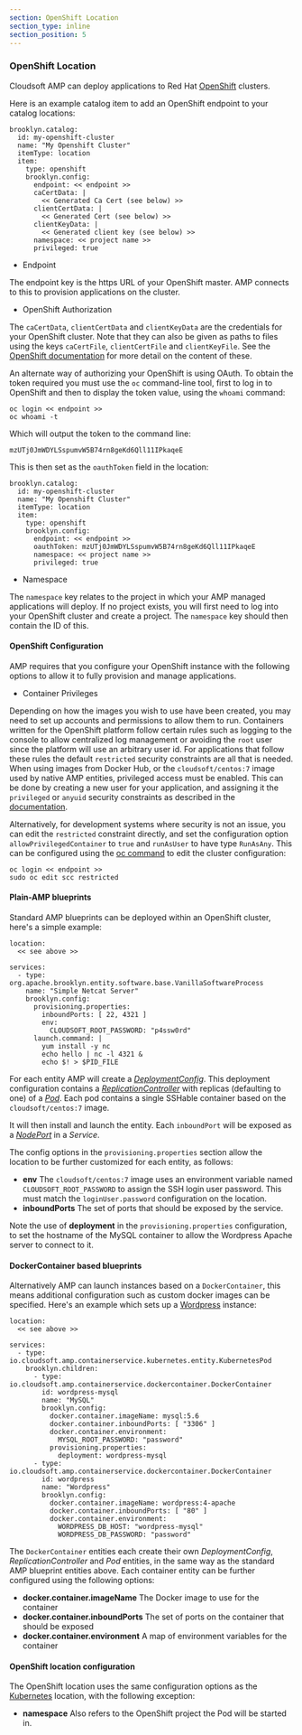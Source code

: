 ```yaml
---
section: OpenShift Location
section_type: inline
section_position: 5
---
```


### OpenShift Location

Cloudsoft AMP can deploy applications to Red Hat [OpenShift](https://www.openshift.com/) clusters.

Here is an example catalog item to add an OpenShift endpoint to your catalog locations:

    brooklyn.catalog:
      id: my-openshift-cluster
      name: "My Openshift Cluster"
      itemType: location
      item:
        type: openshift
        brooklyn.config:
          endpoint: << endpoint >>
          caCertData: |
            << Generated Ca Cert (see below) >>
          clientCertData: |
            << Generated Cert (see below) >>
          clientKeyData: |
            << Generated client key (see below) >>
          namespace: << project name >>
          privileged: true

* Endpoint

The endpoint key is the https URL of your OpenShift master. AMP connects to this to provision applications on the
cluster.

* OpenShift Authorization

The `caCertData`, `clientCertData` and `clientKeyData` are the credentials for your OpenShift cluster. Note that
they can also be given as paths to files using the keys `caCertFile`, `clientCertFile` and `clientKeyFile`. See the
[OpenShift documentation](https://docs.openshift.com/enterprise/3.1/install_config/certificate_customization.html) for
more detail on the content of these.

An alternate way of authorizing your OpenShift is using OAuth. To obtain the token required you must use the `oc` command-line tool,
first to log in to OpenShift and then to display the token value, using the `whoami` command:

    oc login << endpoint >>
    oc whoami -t

Which will output the token to the command line:

    mzUTj0JmWDYLSspumvW5B74rn8geKd6Qll11IPkaqeE

This is then set as the `oauthToken` field in the location:

    brooklyn.catalog:
      id: my-openshift-cluster
      name: "My Openshift Cluster"
      itemType: location
      item:
        type: openshift
        brooklyn.config:
          endpoint: << endpoint >>
          oauthToken: mzUTj0JmWDYLSspumvW5B74rn8geKd6Qll11IPkaqeE
          namespace: << project name >>
          privileged: true

* Namespace

The `namespace` key relates to the project in which your AMP managed applications will deploy. If no project exists,
you will first need to log into your OpenShift cluster and create a project. The `namespace` key should then contain
the ID of this.

#### OpenShift Configuration

AMP requires that you configure your OpenShift instance with the following options to allow it to fully provision and manage
applications.

* Container Privileges

Depending on how the images you wish to use have been created, you may need to set up accounts and permissions to allow them to run.
Containers written for the OpenShift platform follow certain rules such as logging to the console to allow centralized log
management or avoiding the `root` user since the platform will use an arbitrary user id. For applications that follow these rules
the default `restricted` security constraints are all that is needed. When using images from Docker Hub, or the `cloudsoft/centos:7`
image used by native AMP entities, privileged access must be enabled. This can be done by creating a new user for your application,
and assigning it the `privileged` or `anyuid` security constraints as described in the [documentation](https://docs.openshift.org/latest/admin_guide/manage_scc.html).

Alternatively, for development systems where security is not an issue, you can edit the `restricted` constraint directly, and
set the configuration option `allowPrivilegedContainer` to `true` and `runAsUser` to have type `RunAsAny`. This can be configured
using the [oc command](https://docs.openshift.org/latest/cli_reference/index.html)  to edit the cluster configuration:

    oc login << endpoint >>
    sudo oc edit scc restricted

#### Plain-AMP blueprints

Standard AMP blueprints can be deployed within an OpenShift cluster, here's a simple example:

    location:
      << see above >>

    services:
      - type: org.apache.brooklyn.entity.software.base.VanillaSoftwareProcess
        name: "Simple Netcat Server"
        brooklyn.config:
          provisioning.properties:
            inboundPorts: [ 22, 4321 ]
            env:
              CLOUDSOFT_ROOT_PASSWORD: "p4ssw0rd"
          launch.command: |
            yum install -y nc
            echo hello | nc -l 4321 &
            echo $! > $PID_FILE

For each entity AMP will create a [_DeploymentConfig_](https://docs.openshift.org/latest/architecture/core_concepts/deployments.html#deployments-and-deployment-configurations).
This deployment configuration contains a [_ReplicationController_](https://kubernetes.io/docs/user-guide/replication-controller/)
with replicas (defaulting to one) of a [_Pod_](http://kubernetes.io/docs/user-guide/pods/).
Each pod contains a single SSHable container based on the `cloudsoft/centos:7` image.

It will then install and launch the entity. Each `inboundPort` will be exposed as a
[_NodePort_](http://kubernetes.io/docs/user-guide/services/#type-nodeport) in a _Service_.

The config options in the `provisioning.properties` section allow the location to be further customized for each entity, as follows:

- **env**  The `cloudsoft/centos:7` image uses an environment variable named `CLOUDSOFT_ROOT_PASSWORD`
   to assign the SSH login user password. This must match the `loginUser.password` configuration on the location.
- **inboundPorts**  The set of ports that should be exposed by the service.

Note the use of **deployment** in the `provisioning.properties` configuration, to set the hostname of the MySQL container to allow the Wordpress Apache server to connect to it.

#### DockerContainer based blueprints

Alternatively AMP can launch instances based on a `DockerContainer`, this means additional configuration such as custom docker images can be specified. Here's an example which sets up a [Wordpress](https://wordpress.org/) instance:

    location:
      << see above >>

    services:
      - type: io.cloudsoft.amp.containerservice.kubernetes.entity.KubernetesPod
        brooklyn.children:
          - type: io.cloudsoft.amp.containerservice.dockercontainer.DockerContainer
            id: wordpress-mysql
            name: "MySQL"
            brooklyn.config:
              docker.container.imageName: mysql:5.6
              docker.container.inboundPorts: [ "3306" ]
              docker.container.environment:
                MYSQL_ROOT_PASSWORD: "password"
              provisioning.properties:
                deployment: wordpress-mysql
          - type: io.cloudsoft.amp.containerservice.dockercontainer.DockerContainer
            id: wordpress
            name: "Wordpress"
            brooklyn.config:
              docker.container.imageName: wordpress:4-apache
              docker.container.inboundPorts: [ "80" ]
              docker.container.environment:
                WORDPRESS_DB_HOST: "wordpress-mysql"
                WORDPRESS_DB_PASSWORD: "password"

The `DockerContainer` entities each create their own _DeploymentConfig_, _ReplicationController_ and _Pod_ entities,
in the same way as the standard AMP blueprint entities above. Each container entity can be further configured using the following options:

- **docker.container.imageName** The Docker image to use for the container
- **docker.container.inboundPorts** The set of ports on the container that should be exposed
- **docker.container.environment** A map of environment variables for the container

#### OpenShift location configuration

The OpenShift location uses the same configuration options as the [Kubernetes](../kubernetes-location/README.md)
location, with the following exception:

- **namespace** Also refers to the OpenShift project the Pod will be started in.
